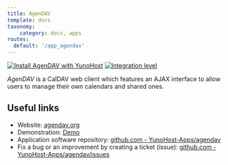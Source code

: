 ```yaml
---
title: AgenDAV
template: docs
taxonomy:
    category: docs, apps
routes:
  default: '/app_agendav'
---
```


[![Install AgenDAV with YunoHost](https://install-app.yunohost.org/install-with-yunohost.svg)](https://install-app.yunohost.org/?app=agendav) [![Integration level](https://dash.yunohost.org/integration/agendav.svg)](https://dash.yunohost.org/appci/app/agendav)

*AgenDAV* is a CalDAV web client which features an AJAX interface to allow users to manage their own calendars and shared ones.

## Useful links

+ Website: [agendav.org](https://agendav.org/)
+ Demonstration: [Demo](https://demo.yunohost.org/agendav/)
+ Application software repository: [github.com - YunoHost-Apps/agendav](https://github.com/YunoHost-Apps/agendav_ynh)
+ Fix a bug or an improvement by creating a ticket (issue): [github.com - YunoHost-Apps/agendav/issues](https://github.com/YunoHost-Apps/agendav_ynh/issues)
